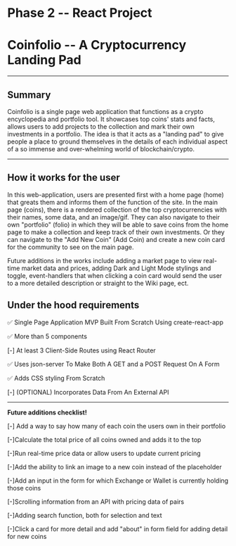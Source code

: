 # Phase 2 -- React Project
# Coinfolio -- A Cryptocurrency Landing Pad


-----------------------------------------------------------------------------------------


## Summary


Coinfolio is a single page web application that functions as a crypto encyclopedia and portfolio tool. It showcases top coins' stats and facts, allows users to add projects to the collection and mark their own investments in a portfolio. The idea is that it acts as a "landing pad" to give people a place to ground themselves in the details of each individual aspect of a so immense and over-whelming world of blockchain/crypto.


-----------------------------------------------------------------------------------------


## How it works for the user


In this web-application, users are presented first with a home page (home) that greats them and informs them of the function of the site. In the main page (coins), there is a rendered collection of the top cryptocurrencies with their names, some data, and an image/gif. They can also navigate to their own "portfolio" (folio) in which they will be able to save coins from the home page to make a collection and keep track of their own investments. Or they can navigate to the "Add New Coin" (Add Coin) and create a new coin card for the community to see on the main page.


Future additions in the works include adding a market page to view real-time market data and prices, adding Dark and Light Mode stylings and toggle, event-handlers that when clicking a coin card would send the user to a more detailed description or straight to the Wiki page, ect. 


## Under the hood requirements


✅ Single Page Application MVP Built From Scratch Using create-react-app

✅ More than 5 components

[-] At least 3 Client-Side Routes using React Router

✅ Uses json-server To Make Both A GET and a POST Request On A Form

✅ Adds CSS styling From Scratch

[-] (OPTIONAL) Incorporates Data From An External API


-----------------------------------------------------------------------------------------


**Future additions checklist!**


[-] Add a way to say how many of each coin the users own in their portfolio

[-]Calculate the total price of all coins owned and adds it to the top

[-]Run real-time price data or allow users to update current pricing

[-]Add the ability to link an image to a new coin instead of the placeholder

[-]Add an input in the form for which Exchange or Wallet is currently holding those coins

[-]Scrolling information from an API with pricing data of pairs

[-]Adding search function, both for selection and text

[-]Click a card for more detail and add "about" in form field for adding detail for new coins
